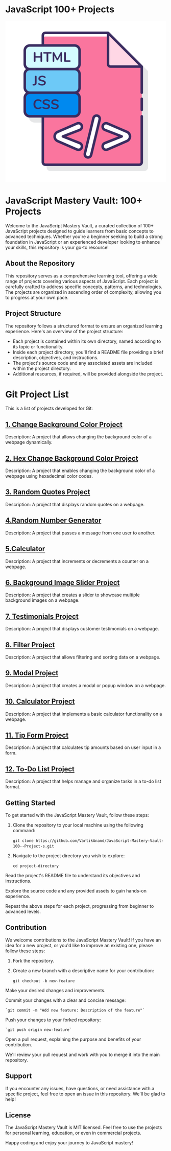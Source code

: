 # JavaScript 100+ Projects
![JavaScript Mastery Vault Logo](allJs.png)

# JavaScript Mastery Vault: 100+ Projects

Welcome to the JavaScript Mastery Vault, a curated collection of 100+ JavaScript projects designed to guide learners from basic concepts to advanced techniques. Whether you're a beginner seeking to build a strong foundation in JavaScript or an experienced developer looking to enhance your skills, this repository is your go-to resource!

## About the Repository

This repository serves as a comprehensive learning tool, offering a wide range of projects covering various aspects of JavaScript. Each project is carefully crafted to address specific concepts, patterns, and technologies. The projects are organized in ascending order of complexity, allowing you to progress at your own pace.

## Project Structure

The repository follows a structured format to ensure an organized learning experience. Here's an overview of the project structure:

- Each project is contained within its own directory, named according to its topic or functionality.
- Inside each project directory, you'll find a README file providing a brief description, objectives, and instructions.
- The project's source code and any associated assets are included within the project directory.
- Additional resources, if required, will be provided alongside the project.

# Git Project List

This is a list of projects developed for Git:

## [1. Change Background Color Project](1%20Change%20Background%20Color)
Description: A project that allows changing the background color of a webpage dynamically.

## [2. Hex Change Background Color Project](https://github.com/VartikAnand/JavaScript-Mastery-Vault-100--Project-s/tree/main/2%20Hex%20Change%20Background%20Color)
Description: A project that enables changing the background color of a webpage using hexadecimal color codes.

## [3. Random Quotes Project](https://github.com/VartikAnand/JavaScript-Mastery-Vault-100--Project-s/tree/main/3.Random%20Quotes%20Project)
Description: A project that displays random quotes on a webpage.


## [4.Random Number Generator](https://github.com/VartikAnand/JavaScript-Mastery-Vault-100--Project-s/tree/main/4.Random%20Number%20Generator)
Description: A project that passes a message from one user to another.

## [5.Calculator](https://github.com/VartikAnand/JavaScript-Mastery-Vault-100--Project-s/tree/main/5.Calculator)
Description: A project that increments or decrements a counter on a webpage.

## [6. Background Image Slider Project](#background-image-slider-project)
Description: A project that creates a slider to showcase multiple background images on a webpage.

## [7. Testimonials Project](#testimonials-project)
Description: A project that displays customer testimonials on a webpage.

## [8. Filter Project](#filter-project)
Description: A project that allows filtering and sorting data on a webpage.

## [9. Modal Project](#modal-project)
Description: A project that creates a modal or popup window on a webpage.

## [10. Calculator Project](#calculator-project)
Description: A project that implements a basic calculator functionality on a webpage.

## [11. Tip Form Project](#tip-form-project)
Description: A project that calculates tip amounts based on user input in a form.

## [12. To-Do List Project](#to-do-list-project)
Description: A project that helps manage and organize tasks in a to-do list format.

## Getting Started

To get started with the JavaScript Mastery Vault, follow these steps:

1. Clone the repository to your local machine using the following command:

    `git clone https://github.com/VartikAnand/JavaScript-Mastery-Vault-100--Project-s.git`

2. Navigate to the project directory you wish to explore:

    `cd project-directory`

Read the project's README file to understand its objectives and instructions.

Explore the source code and any provided assets to gain hands-on experience.

Repeat the above steps for each project, progressing from beginner to advanced levels.

## Contribution

We welcome contributions to the JavaScript Mastery Vault! If you have an idea for a new project, or you'd like to improve an existing one, please follow these steps:

1. Fork the repository.
2. Create a new branch with a descriptive name for your contribution:

    `git checkout -b new-feature`

Make your desired changes and improvements.

Commit your changes with a clear and concise message:

    `git commit -m "Add new feature: Description of the feature"`

Push your changes to your forked repository:

    `git push origin new-feature`

Open a pull request, explaining the purpose and benefits of your contribution.

We'll review your pull request and work with you to merge it into the main repository.

## Support

If you encounter any issues, have questions, or need assistance with a specific project, feel free to open an issue in this repository. We'll be glad to help!

## License

The JavaScript Mastery Vault is MIT licensed. Feel free to use the projects for personal learning, education, or even in commercial projects.

Happy coding and enjoy your journey to JavaScript mastery!
